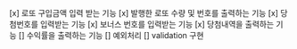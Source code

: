 [x] 로또 구입금액 입력 받는 기능
[x] 발행한 로또 수량 및 번호를 출력하는 기능
[x] 당첨번호를 입력받는 기능
[x] 보너스 번호를 입력받는 기능
[x] 당첨내역을 출력하는 기능
[] 수익률을 출력하는 기능
[] 예외처리
[] validation 구현
